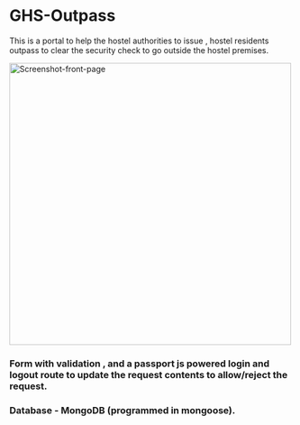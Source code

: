 # GHS-Outpass

This is a portal to help the hostel authorities to issue , hostel residents outpass to clear the security check to go outside the hostel premises.

<img width="500" alt="Screenshot-front-page" src="https://user-images.githubusercontent.com/73546886/166774312-b1fa118c-c86e-4bec-8c24-62da63085b6f.png">
 
### Form with validation , and a passport js powered login and logout route to update the request contents to allow/reject the request.
###  Database - MongoDB (programmed in mongoose).
